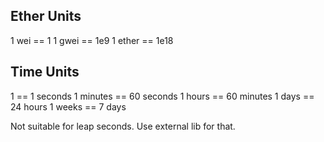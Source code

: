 ## Ether Units

1 wei == 1
1 gwei == 1e9
1 ether == 1e18

## Time Units

1 == 1 seconds
1 minutes == 60 seconds
1 hours == 60 minutes
1 days == 24 hours
1 weeks == 7 days

Not suitable for leap seconds. Use external lib for that.


